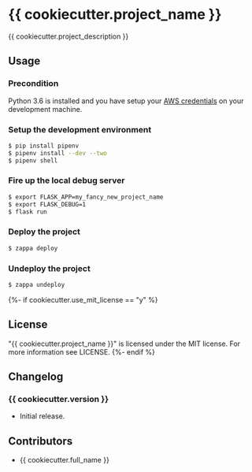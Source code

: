 # {{ cookiecutter.project_name }}

{{ cookiecutter.project_description }}

## Usage

### Precondition

Python 3.6 is installed and you have setup your
[AWS credentials](http://docs.aws.amazon.com/cli/latest/userguide/cli-chap-getting-started.html)
on your development machine.

### Setup the development environment

```bash
$ pip install pipenv
$ pipenv install --dev --two
$ pipenv shell
```

### Fire up the local debug server

```bash
$ export FLASK_APP=my_fancy_new_project_name
$ export FLASK_DEBUG=1
$ flask run
```

### Deploy the project

```bash
$ zappa deploy
```

### Undeploy the project

```bash
$ zappa undeploy
```

{%- if cookiecutter.use_mit_license == "y" %}
## License

"{{ cookiecutter.project_name }}" is licensed under the MIT license. For more
information see LICENSE.
{%- endif %}

## Changelog

### {{ cookiecutter.version }}

 * Initial release.

## Contributors

 * {{ cookiecutter.full_name }}
